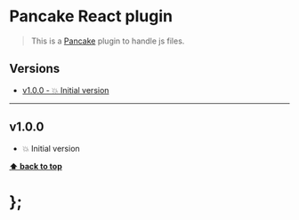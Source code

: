 Pancake React plugin
=================

> This is a [Pancake](https://github.com/govau/pancake) plugin to handle js files.


## Versions

* [v1.0.0 - 💥 Initial version](v100)


----------------------------------------------------------------------------------------------------------------------------------------------------------------

## v1.0.0

- 💥 Initial version


**[⬆ back to top](#contents)**


# };
